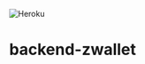 ![Heroku](https://pyheroku-badge.herokuapp.com/?app=api-zwallet-vigar.herokuapp.com&style=flat)
# backend-zwallet
